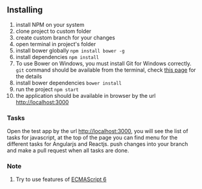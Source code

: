 ## Installing

1. install NPM on your system
2. clone project to custom folder
3. create custom branch for your changes
4. open terminal in project's folder
5. install bower globally `npm install bower -g`
6. install dependencies `npm install`
7. To use Bower on Windows, you must install Git for Windows correctly. `git` command should be available from the terminal, check [this page](https://www.npmjs.com/package/bower) for the details
8. install bower dependencies `bower install`
9. run the project `npm start`
10. the application should be available in browser by the url [http://localhost:3000](http://localhost:3000)

### Tasks
Open the test app by the url [http://localhost:3000](http://localhost:3000), you will see the list of tasks for javascript, at the top of the page you can find menu for the different tasks for Angularjs and Reactjs.
push changes into your branch and make a pull request when all tasks are done.

### Note
1. Try to use features of [ECMAScript 6](https://babeljs.io/docs/learn-es2015/)